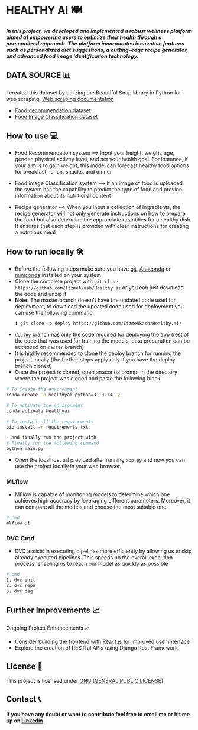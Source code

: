 # HEALTHY AI 🍽️

##### In this project, we developed and implemented a robust wellness platform aimed at empowering users to optimize their health through a personalized approach. The platform incorporates innovative features such as personalized diet suggestions, a cutting-edge recipe generator, and advanced food image identification technology.

## DATA SOURCE 📊
  I created this dataset by utilizing the Beautiful Soup library in Python for web scraping. [Web scraping documentation](https://beautiful-soup-4.readthedocs.io/en/latest/)
- [Food decommendation dataset ](https://drive.google.com/file/d/1dOGy_vMtQU3YqETamp2CNo78w8-ckLWN/view?usp=drive_link)
- [Food Image Classification dataset](https://drive.google.com/file/d/1lky7C3LipwPKv46QEjpTVHDTfrxEtXew/view?usp=sharing)




## How to use 💻

- Food Recommendation system ==> Input your height, weight, age, gender, physical activity level, and set your health goal. For instance, if your aim is to gain weight, this model can forecast healthy food options for breakfast, lunch, snacks, and dinner

- Food image Classification system ==> If an image of food is uploaded, the system has the capability to predict the type of food and provide information about its nutritional content

- Recipe generator  ==> When you input a collection of ingredients, the recipe generator will not only generate instructions on how to prepare the food but also determine the appropriate quantities for a healthy dish. It ensures that each step is provided with clear instructions for creating a nutritious meal



## How to run locally 🛠️

- Before the following steps make sure you have [git](https://git-scm.com/download), [Anaconda](https://www.anaconda.com/) or [miniconda](https://docs.conda.io/en/latest/miniconda.html) installed on your system
- Clone the complete project with `git clone https://github.com/ItzmeAkash/Healthy.ai` or you can just download the code and unzip it
- **Note:** The master branch doesn't have the updated code used for deployment, to download the updated code used for deployment you can use the following command
  ```
  ❯ git clone -b deploy https://github.com/ItzmeAkash/Healthy.ai/
  ```
- `deploy` branch has only the code required for deploying the app (rest of the code that was used for training the models, data preparation can be accessed on `master` branch)
- It is highly recommended to clone the deploy branch for running the project locally (the further steps apply only if you have the deploy branch cloned)
- Once the project is cloned, open anaconda prompt in the directory where the project was cloned and paste the following block

```bash
# To Create the environment
conda create -n healthyai python=3.10.13 -y
```
```bash
# To activate the environment
conda activate healthyai
```

```bash
# To install all the requirements
pip install -r requirements.txt
```

```bash
- And finally run the project with
# Finally run the following command
python main.py
```

- Open the localhost url provided after running `app.py` and now you can use the project locally in your web browser.


### MLflow
- MFlow is capable of monitoring models to determine which one achieves high accuracy by leveraging different parameters. Moreover, it can compare all the models and choose the most suitable one

```bash
# cmd
mlflow ui
```


### DVC Cmd
- DVC assists in executing pipelines more efficiently by allowing us to skip already executed pipelines. This speeds up the overall execution process, enabling us to reach our model as quickly as possible

```bash
# cmd
1. dvc init
2. dvc repo
3. dvc dag
```


## Further Improvements 📈
Ongoing Project Enhancements 📈

- Consider building the frontend with React.js for improved user interface
- Explore the creation of RESTful APIs using Django Rest Framework



## License 📝
This project is licensed under [GNU (GENERAL PUBLIC LICENSE)](https://github.com/ItzmeAkash/Healthy.ai/blob/main/LICENSE).

## Contact 📞

#### If you have any doubt or want to contribute feel free to email me or hit me up on [LinkedIn](www.linkedin.com/in/itzmeakash)
